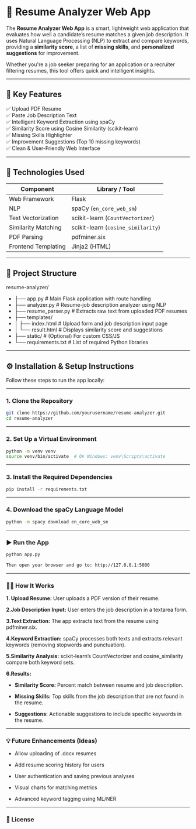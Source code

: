 # 🧠 Resume Analyzer Web App

The **Resume Analyzer Web App** is a smart, lightweight web application that evaluates how well a candidate’s resume matches a given job description. It uses Natural Language Processing (NLP) to extract and compare keywords, providing a **similarity score**, a list of **missing skills**, and **personalized suggestions** for improvement.

Whether you're a job seeker preparing for an application or a recruiter filtering resumes, this tool offers quick and intelligent insights.

---

## 📌 Key Features

✅ Upload PDF Resume  
✅ Paste Job Description Text  
✅ Intelligent Keyword Extraction using spaCy  
✅ Similarity Score using Cosine Similarity (scikit-learn)  
✅ Missing Skills Highlighter  
✅ Improvement Suggestions (Top 10 missing keywords)  
✅ Clean & User-Friendly Web Interface

---

## 🔧 Technologies Used

| Component           | Library / Tool     |
|--------------------|--------------------|
| Web Framework       | Flask              |
| NLP                 | spaCy (`en_core_web_sm`) |
| Text Vectorization  | scikit-learn (`CountVectorizer`) |
| Similarity Matching | scikit-learn (`cosine_similarity`) |
| PDF Parsing         | pdfminer.six       |
| Frontend Templating | Jinja2 (HTML)      |

---

## 📂 Project Structure
resume-analyzer/
- ├── app.py # Main Flask application with route handling
- ├── analyzer.py # Resume-job description analyzer using NLP
- ├── resume_parser.py # Extracts raw text from uploaded PDF resumes
- ├── templates/
- │ ├── index.html # Upload form and job description input page
- │ └── result.html # Displays similarity score and suggestions
- ├── static/ # (Optional) For custom CSS/JS
- └── requirements.txt # List of required Python libraries


---

## ⚙️ Installation & Setup Instructions

Follow these steps to run the app locally:

----

### 1. Clone the Repository

```bash
git clone https://github.com/yourusername/resume-analyzer.git
cd resume-analyzer
```
----
### 2. Set Up a Virtual Environment

```bash
python -m venv venv
source venv/bin/activate  # On Windows: venv\Scripts\activate
 ```
----
### 3. Install the Required Dependencies

```bash
pip install -r requirements.txt
```
----

### 4. Download the spaCy Language Model

```bash
python -m spacy download en_core_web_sm
```
----

### ▶️ Run the App

```bash
python app.py

Then open your browser and go to: http://127.0.0.1:5000
```
----

### 👨‍💻 How It Works

 **1. Upload Resume:** User uploads a PDF version of their resume.

 **2.Job Description Input:** User enters the job description in a textarea form.

 **3.Text Extraction:** The app extracts text from the resume using pdfminer.six.

**4.Keyword Extraction:** spaCy processes both texts and extracts relevant keywords (removing stopwords and punctuation).

**5.Similarity Analysis:** scikit-learn’s CountVectorizer and cosine_similarity compare both keyword sets.

**6.Results:**

 - **Similarity Score:** Percent match between resume and job description.

 - **Missing Skills:** Top skills from the job description that are not found in the resume.

 - **Suggestions:** Actionable suggestions to include specific keywords in the resume.

----

### 💡 Future Enhancements (Ideas)

- Allow uploading of .docx resumes

- Add resume scoring history for users

- User authentication and saving previous analyses

- Visual charts for matching metrics

- Advanced keyword tagging using ML/NER

----
### 📜 License
